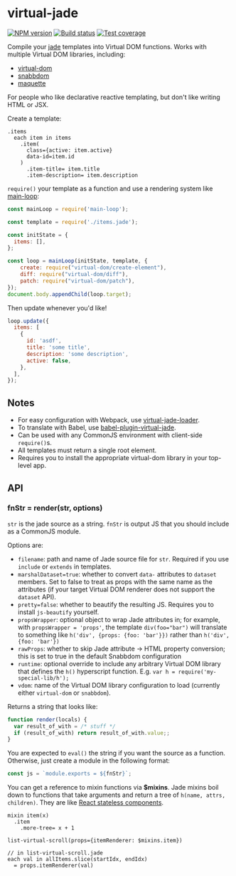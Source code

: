 # virtual-jade

[![NPM version][npm-image]][npm-url]
[![Build status][travis-image]][travis-url]
[![Test coverage][coveralls-image]][coveralls-url]

Compile your [jade](https://github.com/jadejs/jade) templates into Virtual DOM functions. Works with multiple Virtual DOM libraries, including:
- [virtual-dom](https://github.com/Matt-Esch/virtual-dom)
- [snabbdom](https://github.com/snabbdom/snabbdom)
- [maquette](https://github.com/AFASSoftware/maquette)

For people who like declarative reactive templating, but don't like writing HTML or JSX.

Create a template:

```jade
.items
  each item in items
    .item(
      class={active: item.active}
      data-id=item.id
    )
      .item-title= item.title
      .item-description= item.description
```

`require()` your template as a function
and use a rendering system like [main-loop](https://github.com/Raynos/main-loop):

```js
const mainLoop = require('main-loop');

const template = require('./items.jade');

const initState = {
  items: [],
};

const loop = mainLoop(initState, template, {
    create: require("virtual-dom/create-element"),
    diff: require("virtual-dom/diff"),
    patch: require("virtual-dom/patch"),
});
document.body.appendChild(loop.target);
```

Then update whenever you'd like!

```js
loop.update({
  items: [
    {
      id: 'asdf',
      title: 'some title',
      description: 'some description',
      active: false,
    },
  ],
});
```

## Notes

- For easy configuration with Webpack, use [virtual-jade-loader](https://github.com/tdumitrescu/virtual-jade-loader).
- To translate with Babel, use [babel-plugin-virtual-jade](https://github.com/jbwyme/babel-plugin-virtual-jade).
- Can be used with any CommonJS environment with client-side `require()`s.
- All templates must return a single root element.
- Requires you to install the appropriate virtual-dom library in your top-level app.

## API

### fnStr = render(str, options)

`str` is the jade source as a string.
`fnStr` is output JS that you should include as a CommonJS module.

Options are:

- `filename`: path and name of Jade source file for `str`.
  Required if you use `include` or `extends` in templates.
- `marshalDataset=true`: whether to convert `data-` attributes
  to `dataset` members. Set to false to treat as props with the same
  name as the attributes (if your target Virtual DOM renderer does
  not support the `dataset` API).
- `pretty=false`: whether to beautify the resulting JS.
  Requires you to install `js-beautify` yourself.
- `propsWrapper`: optional object to wrap Jade attributes in; for example, with `propsWrapper = 'props'`, the template `div(foo="bar")` will translate to something like `h('div', {props: {foo: 'bar'}})` rather than `h('div', {foo: 'bar'})`
- `rawProps`: whether to skip Jade attribute -> HTML property conversion; this is set to true in the default Snabbdom configuration
- `runtime`: optional override to include any arbitrary Virtual DOM library that defines the `h()` hyperscript function. E.g. `var h = require('my-special-lib/h');`
- `vdom`: name of the Virtual DOM library configuration to load (currently either `virtual-dom` or `snabbdom`).

Returns a string that looks like:

```js
function render(locals) {
  var result_of_with = /* stuff */
  if (result_of_with) return result_of_with.value;;
}
```

You are expected to `eval()` the string if you want the source as a function.
Otherwise, just create a module in the following format:

```js
const js = `module.exports = ${fnStr}`;
```

You can get a reference to mixin functions via **$mixins**.
Jade mixins boil down to functions that take arguments and return a tree of `h(name, attrs, children)`.
They are like [React stateless components](https://reactjs.org/docs/components-and-props.html).

```jade
mixin item(x)
  .item
    .more-tree= x + 1

list-virtual-scroll(props={itemRenderer: $mixins.item})
```

```jade
// in list-virtual-scroll.jade
each val in allItems.slice(startIdx, endIdx)
  = props.itemRenderer(val)
```

[travis-image]: https://img.shields.io/travis/tdumitrescu/virtual-jade/master.svg?style=flat-square
[travis-url]: https://travis-ci.org/tdumitrescu/virtual-jade
[coveralls-image]: https://img.shields.io/coveralls/tdumitrescu/virtual-jade.svg?style=flat-square
[coveralls-url]: https://coveralls.io/r/tdumitrescu/virtual-jade
[npm-image]: https://img.shields.io/npm/v/virtual-jade.svg
[npm-url]: https://www.npmjs.com/package/virtual-jade

